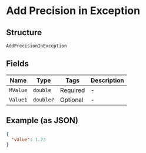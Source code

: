 
# Add Precision in Exception

## Structure

`AddPrecisionInException`

## Fields

| Name | Type | Tags | Description |
|  --- | --- | --- | --- |
| `MValue` | `double` | Required | - |
| `Value1` | `double?` | Optional | - |

## Example (as JSON)

```json
{
  "value": 1.23
}
```

